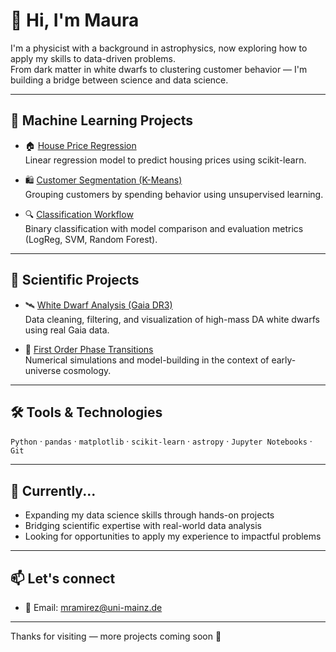 # 👋 Hi, I'm Maura

I'm a physicist with a background in astrophysics, now exploring how to apply my skills to data-driven problems.  
From dark matter in white dwarfs to clustering customer behavior — I'm building a bridge between science and data science.

---

## 🧠 Machine Learning Projects

- 🏠 [House Price Regression](https://github.com/mquezada13/white-dwarf-analysis-gaia)  
  Linear regression model to predict housing prices using scikit-learn.

- 🛍️ [Customer Segmentation (K-Means)](https://github.com/mquezada13/customer-segmentation-kmeans)  
  Grouping customers by spending behavior using unsupervised learning.

- 🔍 [Classification Workflow](https://github.com/mquezada13/classification-workflow)  
  Binary classification with model comparison and evaluation metrics (LogReg, SVM, Random Forest).

---

## 🌌 Scientific Projects

- 🛰️ [White Dwarf Analysis (Gaia DR3)](https://github.com/mquezada13/white-dwarf-analysis-gaia)  
  Data cleaning, filtering, and visualization of high-mass DA white dwarfs using real Gaia data.

- 🧪 [First Order Phase Transitions](https://github.com/mquezada13/Effective_potential_V5)  
  Numerical simulations and model-building in the context of early-universe cosmology.

---

## 🛠️ Tools & Technologies

`Python` · `pandas` · `matplotlib` · `scikit-learn` · `astropy` · `Jupyter Notebooks` · `Git`

---

## 🧭 Currently...

- Expanding my data science skills through hands-on projects  
- Bridging scientific expertise with real-world data analysis  
- Looking for opportunities to apply my experience to impactful problems

---

## 📫 Let's connect

- 📧 Email: mramirez@uni-mainz.de 

---

Thanks for visiting — more projects coming soon 🚀

